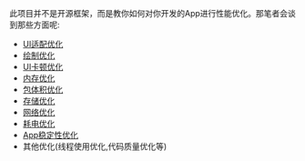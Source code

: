 此项目并不是开源框架，而是教你如何对你开发的App进行性能优化。那笔者会谈到那些方面呢:

- [UI适配优化](https://github.com/Ellen2018/AndroidOp/blob/master/pmsp.md)
- [绘制优化](https://github.com/Ellen2018/AndroidOp/blob/master/hzyh.md)
- [UI卡顿优化](https://github.com/Ellen2018/AndroidOp/blob/master/uikd.md)
- [内存优化](https://github.com/Ellen2018/AndroidOp/blob/master/ncyh.md)
- [包体积优化](https://github.com/Ellen2018/AndroidOp/blob/master/apk_ss.md)
- [存储优化](https://github.com/Ellen2018/AndroidOp/blob/master/ccyh.md)
- [网络优化](https://github.com/Ellen2018/AndroidOp/blob/master/wlyh.md)
- [耗电优化](https://blog.csdn.net/qq980106800/article/details/87811924)
- [App稳定性优化](https://github.com/Ellen2018/AndroidOp/blob/master/app_wdxyh.md)
- 其他优化(线程使用优化,代码质量优化等)
